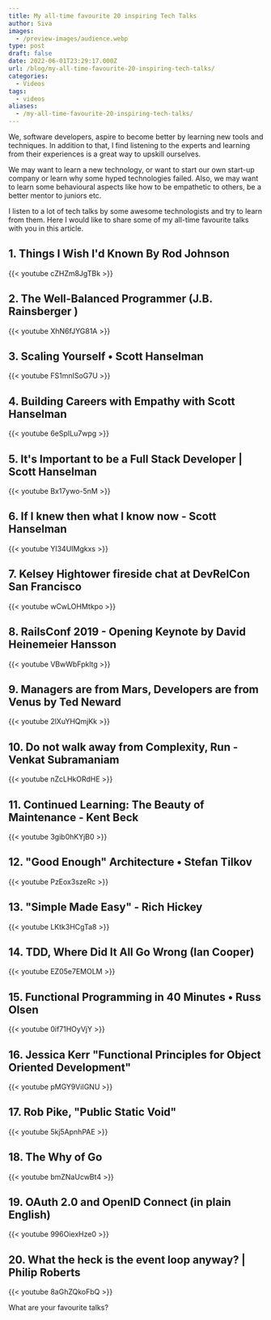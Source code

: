 ```yaml
---
title: My all-time favourite 20 inspiring Tech Talks
author: Siva
images:
  - /preview-images/audience.webp
type: post
draft: false
date: 2022-06-01T23:29:17.000Z
url: /blog/my-all-time-favourite-20-inspiring-tech-talks/
categories:
  - Videos
tags:
  - videos
aliases:
  - /my-all-time-favourite-20-inspiring-tech-talks/
---
```

We, software developers, aspire to become better by learning new tools and techniques.
In addition to that, I find listening to the experts and learning from their experiences is a great way to upskill ourselves.

<!--more-->


We may want to learn a new technology, or want to start our own start-up company or learn why some hyped technologies failed.
Also, we may want to learn some behavioural aspects like how to be empathetic to others, be a better mentor to juniors etc.

I listen to a lot of tech talks by some awesome technologists and try to learn from them.
Here I would like to share some of my all-time favourite talks with you in this article.

## 1. Things I Wish I'd Known By Rod Johnson

{{< youtube cZHZm8JgTBk >}}

## 2. The Well-Balanced Programmer (J.B. Rainsberger )
{{< youtube XhN6fJYG81A >}}

## 3. Scaling Yourself • Scott Hanselman
{{< youtube FS1mnISoG7U >}}

## 4. Building Careers with Empathy with Scott Hanselman
{{< youtube 6eSpILu7wpg >}}

## 5. It's Important to be a Full Stack Developer | Scott Hanselman
{{< youtube Bx17ywo-5nM >}}

## 6. If I knew then what I know now - Scott Hanselman
{{< youtube YI34UIMgkxs >}}

## 7. Kelsey Hightower fireside chat at DevRelCon San Francisco
{{< youtube wCwLOHMtkpo >}}

## 8. RailsConf 2019 - Opening Keynote by David Heinemeier Hansson
{{< youtube VBwWbFpkltg >}}

## 9. Managers are from Mars, Developers are from Venus by Ted Neward
{{< youtube 2lXuYHQmjKk >}}

## 10. Do not walk away from Complexity, Run - Venkat Subramaniam
{{< youtube nZcLHkORdHE >}}

## 11. Continued Learning: The Beauty of Maintenance - Kent Beck
{{< youtube 3gib0hKYjB0 >}}

## 12. "Good Enough" Architecture • Stefan Tilkov
{{< youtube PzEox3szeRc >}}

## 13. "Simple Made Easy" - Rich Hickey
{{< youtube LKtk3HCgTa8 >}}

## 14. TDD, Where Did It All Go Wrong (Ian Cooper)
{{< youtube EZ05e7EMOLM >}}

## 15. Functional Programming in 40 Minutes • Russ Olsen
{{< youtube 0if71HOyVjY >}}

## 16. Jessica Kerr "Functional Principles for Object Oriented Development"
{{< youtube pMGY9ViIGNU >}}

## 17. Rob Pike, "Public Static Void"
{{< youtube 5kj5ApnhPAE >}}

## 18. The Why of Go
{{< youtube bmZNaUcwBt4 >}}

## 19. OAuth 2.0 and OpenID Connect (in plain English)
{{< youtube 996OiexHze0 >}}

## 20. What the heck is the event loop anyway? | Philip Roberts
{{< youtube 8aGhZQkoFbQ >}}

What are your favourite talks?
